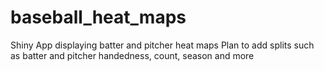 # baseball_heat_maps
Shiny App displaying batter and pitcher heat maps
Plan to add splits such as batter and pitcher handedness, count, season and more
